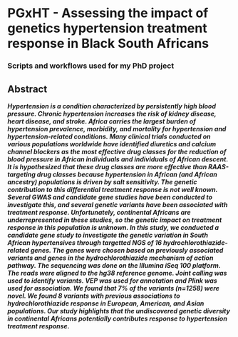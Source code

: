 # PGxHT - Assessing the impact of genetics hypertension treatment response in Black South Africans
### Scripts and workflows used for my PhD project

## Abstract

***Hypertension is a condition characterized by persistently high blood pressure. Chronic hypertension increases the risk of kidney disease, heart disease, and stroke. Africa carries the largest burden of hypertension prevalence, morbidity, and mortality for hypertension and hypertension-related conditions. Many clinical trials conducted on various populations worldwide have identified diuretics and calcium channel blockers as the most effective drug classes for the reduction of blood pressure in African individuals and individuals of African descent. It is hypothesized that these drug classes are more effective than RAAS-targeting drug classes because hypertension in African (and African ancestry) populations is driven by salt sensitivity. The genetic contribution to this differential treatment response is not well known. Several GWAS and candidate gene studies have been conducted to investigate this, and several genetic variants have been associated with treatment response. Unfortunately, continental Africans are underrepresented in these studies, so the genetic impact on treatment response in this population is unknown. In this study, we conducted a candidate gene study to investigate the genetic variation in South African hypertensives through targetted NGS of 16 hydrochlorothiazide-related genes. The genes were chosen based on previously associated variants and genes in the hydrochlorothiazide mechanism of action pathway. The sequencing was done on the Illumina iSeq 100 platform. The reads were aligned to the hg38 reference genome. Joint calling was used to identify variants. VEP was used for annotation and Plink was used for association. We found that 7% of the variants (n=1258) were novel.  We found 8 variants with previous associations to hydrochlorothiazide response in European, American, and Asian populations. Our study highlights that the undiscovered genetic diversity in continental Africans potentially contributes response to hypertension treatment response.***
